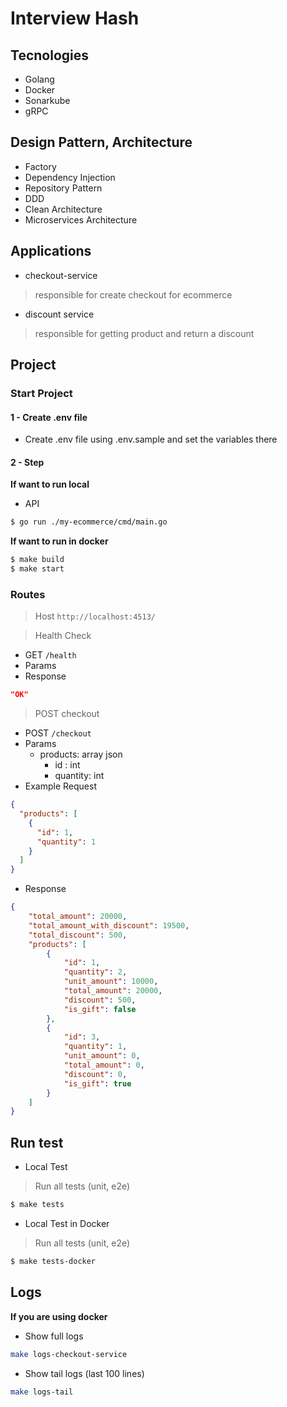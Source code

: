 # Interview Hash


## Tecnologies
- Golang
- Docker
- Sonarkube
- gRPC

## Design Pattern, Architecture
- Factory
- Dependency Injection
- Repository Pattern
- DDD
- Clean Architecture
- Microservices Architecture

## Applications
- checkout-service
> responsible for create checkout for ecommerce
- discount service
> responsible for getting product and return a discount

## Project
### Start Project
#### 1 - Create .env file
- Create .env file using .env.sample and set the variables there

#### 2 - Step
**If want to run local**
- API
```bash
$ go run ./my-ecommerce/cmd/main.go
```

**If want to run in docker**
```bash
$ make build
$ make start
```

### Routes
> Host
`http://localhost:4513/`

> Health Check
- GET `/health`
- Params
- Response
```json
"OK"
```

> POST checkout
- POST `/checkout`
- Params
    - products: array json
        - id : int
        - quantity: int
- Example Request
```json
{
  "products": [
    {
      "id": 1,
      "quantity": 1
    }
  ]
}
```
- Response
```json
{
    "total_amount": 20000, 
    "total_amount_with_discount": 19500,
    "total_discount": 500,
    "products": [
        {
            "id": 1,
            "quantity": 2,
            "unit_amount": 10000, 
            "total_amount": 20000,
            "discount": 500,
            "is_gift": false
        },
        {
            "id": 3,
            "quantity": 1,
            "unit_amount": 0,
            "total_amount": 0, 
            "discount": 0,
            "is_gift": true
        }
    ]
}
```

## Run test
- Local Test
> Run all tests (unit, e2e)
```bash
$ make tests
```

- Local Test in Docker
> Run all tests (unit, e2e)
```bash
$ make tests-docker
```

## Logs
**If you are using docker**
- Show full logs
```bash
make logs-checkout-service
```

- Show tail logs (last 100 lines)
```bash
make logs-tail
```
